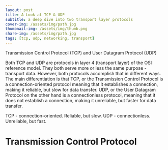 ```yaml
---
layout: post
title: A Look at TCP & UDP
subtitle: a deep dive into two transport layer protocols
cover-img: /assets/img/path.jpg
thumbnail-img: /assets/img/thumb.png
share-img: /assets/img/path.jpg
tags: [tcp, udp, networking, transport]
---
```

Transmission Control Protocol (TCP) and User Datagram Protocol (UDP)

Both TCP and UDP are protocols in layer 4 (transport layer) of the OSI reference model. They both serve more or less the same purpose - transport data. However, both protocols accomplish that in different ways. The main differentiation is that TCP, or the Transmission Control Protocol is a connection-oriented protocol meaning that it establishes a connection, making it reliable, but slow for data transfer. UDP, or the User Datagram Protocol on the other hand is a connectionless protocol, meaning that it does not establish a connection, making it unreliable, but faster for data transfer.

TCP - connection-oriented. Reliable, but slow.
UDP - connectionless. Unreliable, but fast.

# Transmission Control Protocol
